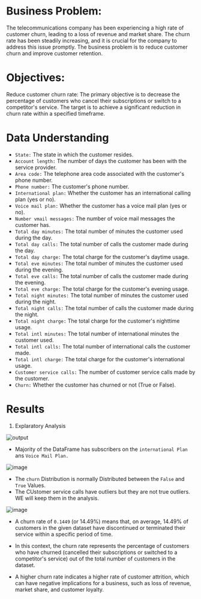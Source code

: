 # Business Problem:

The telecommunications company has been experiencing a high rate of customer churn, leading to a loss of revenue and market share. 
The churn rate has been steadily increasing, and it is crucial for the company to address this issue promptly. 
The business problem is to reduce customer churn and improve customer retention.

# Objectives:

Reduce customer churn rate: The primary objective is to decrease the percentage of customers who cancel their subscriptions or switch to a competitor's service. 
The target is to achieve a significant reduction in churn rate within a specified timeframe.

# Data Understanding

* ```State:``` The state in which the customer resides.
* ```Account length:``` The number of days the customer has been with the service provider.
* ```Area code:``` The telephone area code associated with the customer's phone number.
* ```Phone number:``` The customer's phone number.
* ```International plan:``` Whether the customer has an international calling plan (yes or no).
* ```Voice mail plan:``` Whether the customer has a voice mail plan (yes or no).
* ```Number vmail messages:``` The number of voice mail messages the customer has.
* ```Total day minutes:``` The total number of minutes the customer used during the day.
* ```Total day calls:``` The total number of calls the customer made during the day.
* ```Total day charge:``` The total charge for the customer's daytime usage.
* ```Total eve minutes:``` The total number of minutes the customer used during the evening.
* ```Total eve calls:``` The total number of calls the customer made during the evening.
* ```Total eve charge:``` The total charge for the customer's evening usage.
* ```Total night minutes:``` The total number of minutes the customer used during the night.
* ```Total night calls:``` The total number of calls the customer made during the night.
* ```Total night charge:``` The total charge for the customer's nighttime usage.
* ```Total intl minutes:``` The total number of international minutes the customer used.
* ```Total intl calls:``` The total number of international calls the customer made.
* ```Total intl charge:``` The total charge for the customer's international usage.
* ```Customer service calls:``` The number of customer service calls made by the customer.
* ```Churn:``` Whether the customer has churned or not (True or False).

# Results

1. Explaratory Analysis
 
![output](https://github.com/Mugangasia/Customer-Churn-Analytic-and-Prediction-Model-for-Telecommunication-Company/assets/98708792/0d17f407-d22a-42d9-8d3a-96aaa6e45c0d)

* Majority of the DataFrame has subscribers on the ```international Plan``` ans ```Voice Mail Plan.```

![image](https://github.com/Mugangasia/Customer-Churn-Analytic-and-Prediction-Model-for-Telecommunication-Company/assets/98708792/d882e9e0-c2c5-4709-b7ce-9fffd21b31e3)
* The ```churn``` Distribution is normally Distributed between the ```False``` and ```True``` Values.
* The CUstomer service calls have outliers but they are not true outliers. WE will keep them in the analysis.

![image](https://github.com/Mugangasia/Customer-Churn-Analytic-and-Prediction-Model-for-Telecommunication-Company/assets/98708792/c2ae4861-bcc6-4958-981d-511796a16642)
* A churn rate of ```0.1449``` (or 14.49%) means that, on average, 14.49% of customers in the given dataset have discontinued or terminated their service within a specific period of time.

* In this context, the churn rate represents the percentage of customers who have churned (cancelled their subscriptions or switched to a competitor's service) out of the total number of customers in the dataset. 
* A higher churn rate indicates a higher rate of customer attrition, which can have negative implications for a business, such as loss of revenue, market share, and customer loyalty.





